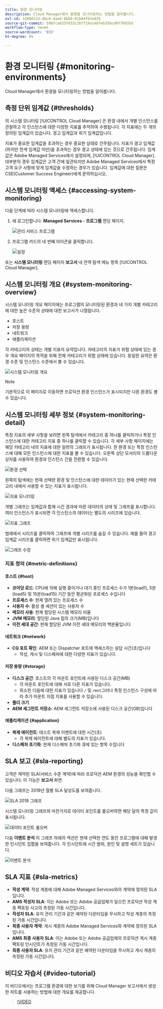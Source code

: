 ```yaml
---
title: 환경 모니터링
description: Cloud Manager에서 환경을 모니터링하는 방법을 알아봅니다.
exl-id: 32886133-d6c0-4aed-8bb0-81b84f63e825
source-git-commit: 5907ca6337d33c26ff19a14bfeb358cd9f7b935d
workflow-type: tm+mt
source-wordcount: '933'
ht-degree: 0%

---
```



# 환경 모니터링 {#monitoring-environments}

Cloud Manager에서 환경을 모니터링하는 방법을 알아봅니다.

## 측정 단위 임계값 {#thresholds}

의 시스템 모니터링 [!UICONTROL Cloud Manager] 은 환경 내에서 개별 인스턴스를 관찰하고 각 인스턴스에 대한 다양한 지표를 추적하여 수행됩니다. 각 지표에는 두 개의 정의된 임계값이 있습니다. 경고 임계값과 위기 임계값입니다.

지표가 중요한 임계값을 초과하는 경우 중요한 상태로 간주됩니다. 지표가 경고 임계값(하지만 한계 임계값 미만)을 초과하는 경우 경고 상태에 있는 것으로 간주됩니다. 임계값은 Adobe Managed Services에서 설정되며, [!UICONTROL Cloud Manager]. 대부분의 경우 임계값은 고객 간에 일관되지만 Adobe Managed Services에서 특정 고객 요구 사항에 맞게 임계값을 수정하는 경우가 있습니다. 임계값에 대한 질문은 CSE(Customer Success Engineer)에게 문의하십시오.

## 시스템 모니터링 액세스 {#accessing-system-monitoring}

다음 단계에 따라 시스템 모니터링에 액세스합니다.

1. 에 로그인합니다. **Managed Services - 프로그램** 랜딩 페이지.

   ![관리 서비스 프로그램](/help/assets/ProgramLanding.png)

1. 프로그램 카드의 네 번째 아이콘을 클릭합니다.

   ![설정](/help/assets/first-timea1.png)


또는 **시스템 모니터링** 랜딩 페이지 **보고서** 내 전역 탐색 메뉴 항목 [!UICONTROL Cloud Manager].

## 시스템 모니터링 개요 {#system-monitoring-overview}

시스템 모니터링 개요 페이지에는 프로그램의 모니터링된 환경과 네 가지 개별 카테고리에 대한 높은 수준의 상태에 대한 보고서가 나열됩니다.

* 호스트
* 저장 용량
* 네트워크
* 애플리케이션

각 카테고리의 상태는 개별 지표의 요약입니다. 카테고리의 지표가 위험 상태에 있는 경우 개요 페이지의 목적을 위해 전체 카테고리가 위험 상태에 있습니다. 동일한 요약은 환경 수준 및 인스턴스 수준에서 볼 수 있습니다.

![시스템 모니터링 개요](/help/assets/System-Monitoring-Reports.png)

>[!NOTE]
>
>기본적으로 이 페이지로 이동하면 프로덕션 환경 인스턴스가 표시되지만 다른 환경도 볼 수 있습니다.

## 시스템 모니터링 세부 정보 {#system-monitoring-detail}

특정 지표의 세부 사항을 보려면 왼쪽 탐색에서 카테고리 중 하나를 클릭하거나 특정 인스턴스에 대한 카테고리 지표 중 하나를 클릭할 수 있습니다. 각 세부 사항 페이지에는 해당 카테고리 내의 지표에 대한 일련의 그래프가 표시됩니다. 한 환경 또는 특정 인스턴스에 대해 모든 인스턴스에 대한 지표를 볼 수 있습니다. 오른쪽 상단 모서리의 드롭다운 상자를 사용하여 환경과 인스턴스 간을 전환할 수 있습니다.

![환경 선택](/help/assets/System_Monitoring1.png)

왼쪽의 탐색에는 현재 선택한 환경 및 인스턴스에 대한 데이터가 있는 현재 선택한 카테고리 내에서 사용할 수 있는 지표가 표시됩니다.

![지표 모니터링](/help/assets/System_Monitoring2.png)

개별 그래프는 임계값과 함께 시간 경과에 따른 데이터의 상태 및 그래프를 표시합니다. 여러 인스턴스가 표시되면 각 인스턴스의 데이터는 별도의 시리즈에 있습니다.

![지표 그래프](/help/assets/Monitoring_Graphs1.png)

범례에서 시리즈를 클릭하여 그래프에 개별 시리즈를 숨길 수 있습니다.
예를 들어 경고 임계값 시리즈를 클릭하면 위기 임계값만 표시됩니다.

![그래프 수정](/help/assets/Monitoring_Graphs2.png)

### 지표 정의 {#metric-definitions}

#### 호스트 {#host}

* **코어당 로드**: CPU에 의해 실행 중이거나 대기 중인 프로세스 수가 1분(load1), 5분(load5) 및 15분(load15) 기간 동안 평균화된 프로세스 수입니다
* **프로세스 수**: 현재 열려 있는 프로세스 수
* **사용자 수**: 활성 셸 세션이 있는 사용자 수
* **메모리 사용**: 현재 할당된 시스템 메모리 비율
* **JVM 메모리**: 할당된 Java 힙의 크기(MB)입니다
* **이전 세대 공간**: 현재 할당된 JVM 이전 세대 메모리의 백분율입니다

#### 네트워크 {#network}

* **CQ 포트 확인**: AEM 또는 Dispatcher 포트에 액세스하는 응답 시간(초)입니다
   * 작성, 게시 및 디스패처에 대한 다양한 지표가 있습니다.

#### 저장 용량 {#storage}

* **디스크 공간**: 호스트의 각 마운트 포인트에 사용된 디스크 공간(MB)
   * 각 마운트 포인트에 대해 서로 다른 지표가 있습니다.
   * 최소한 다음에 대한 지표가 있습니다 `/` 및 `/mnt`그러나 특정 인스턴스 구성에 따라 추가 마운트 지점 지표를 사용할 수 있습니다.
* **폴더 크기**
* **AEM 세그먼트 저장소**: AEM 세그먼트 저장소에 사용된 디스크 공간(GB)입니다

#### 애플리케이션 {#application}

* **복제 에이전트**: 테스트 복제 이벤트에 대한 시간(초)
   * 각 복제 에이전트에 대해 별도의 지표가 있습니다.
* **디스패처 초기화**: 현재 디스패처 초기화 큐에 있는 항목 수입니다

## SLA 보고 {#sla-reporting}

고객은 계약된 SLA(서비스 수준 계약)에 따라 프로덕션 AEM 환경의 성능을 확인할 수 있습니다. 이 기능은 **보고서** 화면.

다음 그래프는 2018년 월별 SLA 달성도를 보여줍니다.

![SLA 2018 그래프](/help/assets/SLA-Reports-one.png)

시스템 모니터링 그래프와 마찬가지로 데이터 포인트를 롤오버하면 해당 달의 특정 값이 표시됩니다.

![데이터 포인트 롤오버](/help/assets/SLA-Reports-two.png)

다음 **이벤트 분석** 이 그래프 아래의 섹션은 현재 선택한 연도 동안 프로그램에 대해 발생한 인시던트 집합을 보여줍니다. 각 인시던트에 시간 범위, 원인 및 설명 세트가 있습니다.

![이벤트 분석](/help/assets/sla-reporting3.png)

## SLA 지표 {#sla-metrics}

* **작성 계약**: 작성 계층에 대해 Adobe Managed Services와의 계약에 정의된 SLA입니다.
* **AMS 작성자 SLA**: 이는 Adobe 또는 Adobe 공급업체가 일으킨 프로덕션 작성 계층 팩토링 사고의 측정된 가동 시간입니다.
* **작성자 SLA**: 유지 관리 기간과 같은 예약된 다운타임을 무시하고 작성 계층의 측정된 가동 시간입니다.
* **최종 사용자 계약**: 게시 계층의 Adobe Managed Services와 계약에 정의된 SLA입니다.
* **AMS 최종 사용자 SLA**: 이는 Adobe 또는 Adobe 공급업체의 프로덕션 게시 계층 팩토링 인시던트가 측정된 가동 시간입니다.
* **최종 사용자 SLA**: 유지 관리 기간과 같은 예약된 다운타임을 무시하고 게시 계층의 측정된 가동 시간입니다.

## 비디오 자습서 {#video-tutorial}

이 비디오에서는 프로그램 환경에 대한 보기를 위해 Cloud Manager 보고서에서 생성한 차트를 사용하는 방법에 대한 개요를 제공합니다.

>[!VIDEO](https://video.tv.adobe.com/v/26315/)
